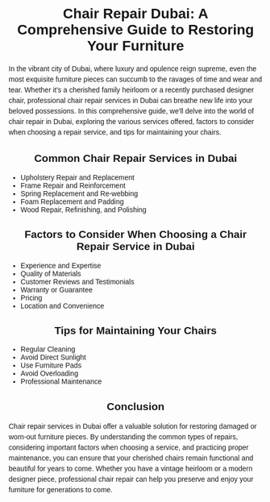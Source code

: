 <!DOCTYPE html>
<html lang="en">
<head>
    <meta charset="UTF-8">
    <meta name="viewport" content="width=device-width, initial-scale=1.0">
    <title>Chair Repair Dubai: A Comprehensive Guide to Restoring Your Furniture</title>
    <style>
        body {
            font-family: Arial, sans-serif;
            margin: 20px;
        }
        h1, h2, h3 {
            text-align: center;
        }
        p {
            line-height: 1.5;
        }
    </style>
</head>
<body>
    <h1>Chair Repair Dubai: A Comprehensive Guide to Restoring Your Furniture</h1>
    <p>In the vibrant city of Dubai, where luxury and opulence reign supreme, even the most exquisite furniture pieces can succumb to the ravages of time and wear and tear. Whether it's a cherished family heirloom or a recently purchased designer chair, professional chair repair services in Dubai can breathe new life into your beloved possessions. In this comprehensive guide, we'll delve into the world of chair repair in Dubai, exploring the various services offered, factors to consider when choosing a repair service, and tips for maintaining your chairs.</p>
    <h2>Common Chair Repair Services in Dubai</h2>
    <ul>
        <li>Upholstery Repair and Replacement</li>
        <li>Frame Repair and Reinforcement</li>
        <li>Spring Replacement and Re-webbing</li>
        <li>Foam Replacement and Padding</li>
        <li>Wood Repair, Refinishing, and Polishing</li>
    </ul>
    <h2>Factors to Consider When Choosing a Chair Repair Service in Dubai</h2>
    <ul>
        <li>Experience and Expertise</li>
        <li>Quality of Materials</li>
        <li>Customer Reviews and Testimonials</li>
        <li>Warranty or Guarantee</li>
        <li>Pricing</li>
        <li>Location and Convenience</li>
    </ul>
    <h2>Tips for Maintaining Your Chairs</h2>
    <ul>
        <li>Regular Cleaning</li>
        <li>Avoid Direct Sunlight</li>
        <li>Use Furniture Pads</li>
        <li>Avoid Overloading</li>
        <li>Professional Maintenance</li>
    </ul>
    <h2>Conclusion</h2>
    <p>Chair repair services in Dubai offer a valuable solution for restoring damaged or worn-out furniture pieces. By understanding the common types of repairs, considering important factors when choosing a service, and practicing proper maintenance, you can ensure that your cherished chairs remain functional and beautiful for years to come. Whether you have a vintage heirloom or a modern designer piece, professional chair repair can help you preserve and enjoy your furniture for generations to come.</p>
</body>
</html>
